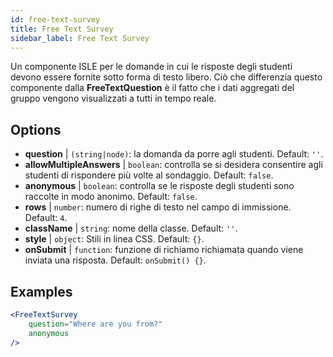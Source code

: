 ```yaml
---
id: free-text-survey 
title: Free Text Survey
sidebar_label: Free Text Survey
---
```


Un componente ISLE per le domande in cui le risposte degli studenti devono essere fornite sotto forma di testo libero. Ciò che differenzia questo componente dalla **FreeTextQuestion** è il fatto che i dati aggregati del gruppo vengono visualizzati a tutti in tempo reale.

## Options

* __question__ | `(string|node)`: la domanda da porre agli studenti. Default: `''`.
* __allowMultipleAnswers__ | `boolean`: controlla se si desidera consentire agli studenti di rispondere più volte al sondaggio. Default: `false`.
* __anonymous__ | `boolean`: controlla se le risposte degli studenti sono raccolte in modo anonimo. Default: `false`.
* __rows__ | `number`: numero di righe di testo nel campo di immissione. Default: `4`.
* __className__ | `string`: nome della classe. Default: `''`.
* __style__ | `object`: Stili in linea CSS. Default: `{}`.
* __onSubmit__ | `function`: funzione di richiamo richiamata quando viene inviata una risposta. Default: `onSubmit() {}`.


## Examples

```jsx live
<FreeTextSurvey 
    question="Where are you from?"
    anonymous
/>
``` 

